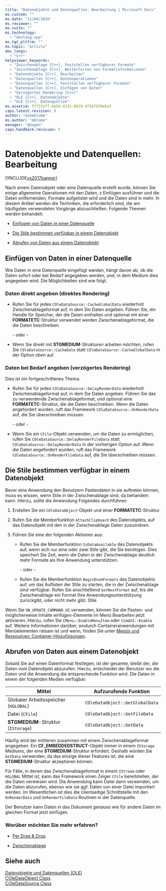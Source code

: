 ```yaml
---
title: "Datenobjekte und Datenquellen: Bearbeitung | Microsoft Docs"
ms.custom: ""
ms.date: "11/04/2016"
ms.reviewer: ""
ms.suite: ""
ms.technology: 
  - "devlang-cpp"
ms.tgt_pltfrm: ""
ms.topic: "article"
dev_langs: 
  - "C++"
helpviewer_keywords: 
  - "Zwischenablage [C++], Feststellen verfügbarer Formate"
  - "Zwischenablage [C++], Weiterleiten von Formatinformationen"
  - "Datenobjekte [C++], Bearbeiten"
  - "Datenquellen [C++], Datenoperationen"
  - "Datenquellen [C++], Feststellen verfügbarer Formate"
  - "Datenquellen [C++], Einfügen von Daten"
  - "Verzögertes Rendering [C++]"
  - "OLE [C++], Datenobjekte"
  - "OLE [C++], Datenquellen"
ms.assetid: f7f27e77-bb5d-4131-b819-d71bf929ebaf
caps.latest.revision: 9
author: "mikeblome"
ms.author: "mblome"
manager: "ghogen"
caps.handback.revision: 5
---
```

# Datenobjekte und Datenquellen: Bearbeitung
[!INCLUDE[vs2017banner](../assembler/inline/includes/vs2017banner.md)]

Nach einem Datenobjekt oder eine Datenquelle erstellt wurde, können Sie einige allgemeine Operationen mit den Daten, z Einfügen ausführen und die Daten entfernenden, Formate aufgelistet wird und die Daten sind in mehr.  In diesem Artikel werden die Techniken, die erforderlich sind, die am häufigsten verwendeten Vorgänge abzuschließen.  Folgende Themen werden behandelt:  
  
-   [Einfügen von Daten in einer Datenquelle](#_core_inserting_data_into_a_data_source)  
  
-   [Die Stile bestimmen verfügbar in einem Datenobjekt](#_core_determining_the_formats_available_in_a_data_object)  
  
-   [Abrufen von Daten aus einem Datenobjekt](#_core_retrieving_data_from_a_data_object)  
  
##  <a name="_core_inserting_data_into_a_data_source"></a> Einfügen von Daten in einer Datenquelle  
 Wie Daten in eine Datenquelle eingefügt werden, hängt davon ab, ob die Daten sofort oder bei Bedarf angegeben werden, und, in dem Medium dies angegeben wird.  Die Möglichkeiten sind wie folgt.  
  
### Daten direkt angeben \(direktes Rendering\)  
  
-   Rufen Sie für jedes `COleDataSource::CacheGlobalData` wiederholt Zwischenablageformat auf, in dem Sie Daten angeben.  Führen Sie, ein Handle für Speicher, der die Daten enthalten und optional mit einer **FORMATETC**\-Struktur verwendet werden Zwischenablageformat, die die Daten beschreiben.  
  
     \- oder \-  
  
-   Wenn Sie direkt mit **STGMEDIUM**\-Strukturen arbeiten möchten, rufen Sie `COleDataSource::CacheData` statt `COleDataSource::CacheGlobalData` in der Option oben auf.  
  
### Daten bei Bedarf angeben \(verzögertes Rendering\)  
 Dies ist ein fortgeschrittenes Thema.  
  
-   Rufen Sie für jedes `COleDataSource::DelayRenderData` wiederholt Zwischenablageformat auf, in dem Sie Daten angeben.  Führen Sie das zu verwendende Zwischenablageformat, und optional eine **FORMATETC**\-Struktur, die die Daten beschreiben.  Wenn die Daten angefordert wurden, ruft das Framework `COleDataSource::OnRenderData` auf, die Sie überschreiben müssen.  
  
     \- oder \-  
  
-   Wenn Sie ein `CFile`\-Objekt verwenden, um die Daten zu ermöglichen, rufen Sie `COleDataSource::DelayRenderFileData` statt `COleDataSource::DelayRenderData` in der vorherigen Option auf.  Wenn die Daten angefordert wurden, ruft das Framework `COleDataSource::OnRenderFileData` auf, die Sie überschreiben müssen.  
  
##  <a name="_core_determining_the_formats_available_in_a_data_object"></a> Die Stile bestimmen verfügbar in einem Datenobjekt  
 Bevor eine Anwendung den Benutzern Pastendaten in sie auftreten können, muss es wissen, wenn Stile in der Zwischenablage sind, da behandeln kann.  Hierzu, sollte die Anwendung Folgendes durchführen:  
  
1.  Erstellen Sie ein `COleDataObject`\-Objekt und einer **FORMATETC**\-Struktur.  
  
2.  Rufen Sie die Memberfunktion `AttachClipboard` des Datenobjekts, auf das Datenobjekt mit den in der Zwischenablage Daten zuzuordnen.  
  
3.  Führen Sie eine der folgenden Aktionen aus:  
  
    -   Rufen Sie die Memberfunktion `IsDataAvailable` des Datenobjekts auf, wenn sich nur eine oder zwei Stile gibt, die Sie benötigen.  Dies speichert Sie Zeit, wenn die Daten in der Zwischenablage deutlich mehr Formate als Ihre Anwendung unterstützen.  
  
         \- oder \-  
  
    -   Rufen Sie die Memberfunktion `BeginEnumFormats` des Datenobjekts auf, um das Auflisten der Stile zu starten, die in der Zwischenablage sind verfügbar.  Rufen Sie anschließend `GetNextFormat` auf, bis die Zwischenablage ein Format Ihre Anwendungsunterstützung zurückgibt, oder nicht mehr gibt. Stile  
  
 Wenn Sie `ON_UPDATE_COMMAND_UI` verwenden, können Sie die Pasten\- und möglicherweise Inhalte einfügen\-Elemente im Menü Bearbeiten jetzt aktivieren.  Hierzu, rufen Sie `CMenu::EnableMenuItem` oder `CCmdUI::Enable` auf.  Weitere Informationen darüber, wodurch Containeranwendungen mit Menüelementen ratsam ist und wenn, finden Sie unter [Menüs und Ressourcen: Container\-Hinzufügungen](../mfc/menus-and-resources-container-additions.md).  
  
##  <a name="_core_retrieving_data_from_a_data_object"></a> Abrufen von Daten aus einem Datenobjekt  
 Sobald Sie auf einen Datenformat festlegen, ist der gesamte, bleibt der, die Daten vom Datenobjekt abzurufen.  Hierzu, entscheidet der Benutzer wo die Daten und die Anwendung die entsprechende Funktion wird.  Die Daten in einem der folgenden Medien verfügbar:  
  
|Mittel|Aufzurufende Funktion|  
|------------|---------------------------|  
|Globaler Arbeitsspeicher \(`HGLOBAL`\)|`COleDataObject::GetGlobalData`|  
|Datei \(`CFile`\)|`COleDataObject::GetFileData`|  
|**STGMEDIUM**\-Struktur \(`IStorage`\)|`COleDataObject::GetData`|  
  
 Häufig wird der mittleren zusammen mit einem Zwischenablageformat angegeben.  Ein **CF\_EMBEDDEDSTRUCT**\-Objekt immer in einem `IStorage` Mediums, der eine **STGMEDIUM**\-Struktur erfordert.  Deshalb würden Sie `GetData` verwenden, da das einzige dieser Features ist, die eine **STGMEDIUM**\-Struktur akzeptieren können.  
  
 Für Fälle, in denen das Zwischenablageformat in einem `IStream` oder `HGLOBAL` Mittel ist, kann das Framework einen Zeiger `CFile` bereitstellen, der die Daten verwiesen wird.  Die Anwendung kann Datei dann verwenden, um die Daten abzurufen, ebenso wie sie ggf. Daten von einer Datei importiert werden.  Im Wesentlichen ist dies die clientseitige Schnittstelle mit den `OnRenderData` und `OnRenderFileData` Routinen in der Datenquelle.  
  
 Der Benutzer kann Daten in das Dokument genauso wie für andere Daten im gleichen Format jetzt einfügen.  
  
### Worüber möchten Sie mehr erfahren?  
  
-   [Per Drag & Drop](../mfc/drag-and-drop-ole.md)  
  
-   [Zwischenablage](../mfc/clipboard.md)  
  
## Siehe auch  
 [Datenobjekte und Datenquellen \(OLE\)](../mfc/data-objects-and-data-sources-ole.md)   
 [COleDataObject Class](../mfc/reference/coledataobject-class.md)   
 [COleDataSource Class](../mfc/reference/coledatasource-class.md)